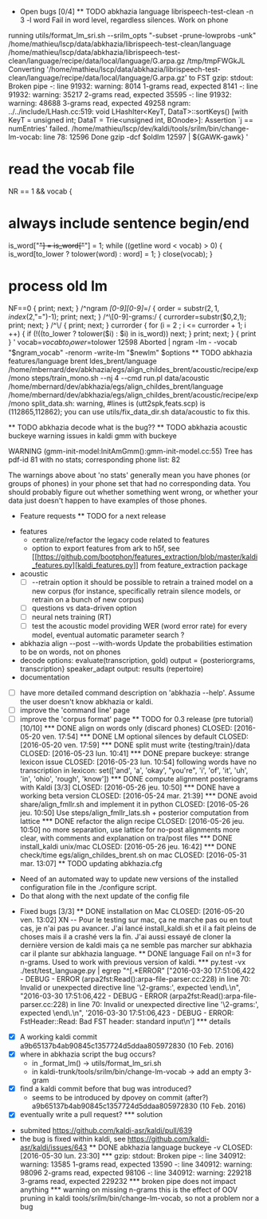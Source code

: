 <!-- -*-org-*- this comment force org-mode in emacs -->

* Open bugs [0/4]
** TODO abkhazia language librispeech-test-clean -n 3 -l word
Fail in word level, regardless silences. Work on phone

running utils/format_lm_sri.sh --srilm_opts "-subset -prune-lowprobs -unk" /home/mathieu/lscp/data/abkhazia/librispeech-test-clean/language /home/mathieu/lscp/data/abkhazia/librispeech-test-clean/language/recipe/data/local/language/G.arpa.gz /tmp/tmpFWGkJL
Converting '/home/mathieu/lscp/data/abkhazia/librispeech-test-clean/language/recipe/data/local/language/G.arpa.gz' to FST
gzip: stdout: Broken pipe
-: line 91932: warning: 8014 1-grams read, expected 8141
-: line 91932: warning: 35217 2-grams read, expected 35595
-: line 91932: warning: 48688 3-grams read, expected 49258
ngram: ../../include/LHash.cc:519: void LHashIter<KeyT, DataT>::sortKeys() [with KeyT = unsigned int; DataT = Trie<unsigned int, BOnode>]: Assertion `j == numEntries' failed.
/home/mathieu/lscp/dev/kaldi/tools/srilm/bin/change-lm-vocab: line 78: 12596 Done                    gzip -dcf $oldlm
12597                       | ${GAWK-gawk} '
# read the vocab file
NR == 1 && vocab {
# always include sentence begin/end
is_word["<s>"] = is_word["</s>"] = 1;
while ((getline word < vocab) > 0) {
is_word[to_lower ? tolower(word) : word] = 1;
}
close(vocab);
}
# process old lm
NF==0 {
print; next;
}
/^ngram *[0-9][0-9]*=/ {
order = substr($2,1,index($2,"=")-1);
print;
next;
}
/^\\[0-9]-grams:/ {
currorder=substr($0,2,1);
print;
next;
}
/^\\/ {
print; next;
}
currorder {
for (i = 2 ; i <= currorder + 1; i ++) {
if (!((to_lower ? tolower($i) : $i) in is_word)) next;
}
print;
next;
}
{ print }
' vocab=$vocab to_lower=$tolower
12598 Aborted                 | ngram -lm - -vocab "$ngram_vocab" -renorm -write-lm "$newlm" $options
** TODO abkhazia features/language brent
ldes_brent/language /home/mbernard/dev/abkhazia/egs/align_childes_brent/acoustic/recipe/exp/mono
steps/train_mono.sh --nj 4 --cmd run.pl data/acoustic /home/mbernard/dev/abkhazia/egs/align_childes_brent/language /home/mbernard/dev/abkhazia/egs/align_childes_brent/acoustic/recipe/exp/mono
split_data.sh: warning, #lines is (utt2spk,feats.scp) is (112865,112862); you can
use utils/fix_data_dir.sh data/acoustic to fix this.

** TODO abkhazia decode
   what is the bug??
** TODO abkhazia acoustic buckeye
   warning issues in kaldi gmm with buckeye

   WARNING (gmm-init-model:InitAmGmm():gmm-init-model.cc:55) Tree has
   pdf-id 81 with no stats; corresponding phone list: 82

   The warnings above about 'no stats' generally mean you have phones
   (or groups of phones) in your phone set that had no corresponding
   data.  You should probably figure out whether something went wrong,
   or whether your data just doesn't happen to have examples of those
   phones.
* Feature requests
** TODO for a next release
 - features
   - centralize/refactor the legacy code related to features
   - option to export features from ark to h5f, see
     [[https://github.com/bootphon/features_extraction/blob/master/kaldi_features.py][kaldi_features.py]] from feature_extraction package
 - acoustic
   - [ ] --retrain option
     it should be possible to retrain a trained model on a new corpus
     (for instance, specifically retrain silence models, or retrain on a
     bunch of new corpus)
   - [ ] questions vs data-driven option
   - [ ] neural nets training (RT)
   - [ ] test the acoustic model
     providing WER (word error rate) for every model, eventual
     automatic parameter search ?
 - abkhazia align --post --with-words
   Update the probabilities estimation to be on words, not on phones
 - decode
   options:
      evaluate(transcription, gold)
      output = {posteriorgrams, transcription}
      speaker_adapt
      output: results (repertoire)
 - documentation
  - [ ] have more detailed command description on 'abkhazia <command>
    --help'. Assume the user doesn't know abkhazia or kaldi.
  - [ ] improve the 'command line' page
  - [ ] improve the 'corpus format' page
** TODO for 0.3 release (pre tutorial) [10/10]
*** DONE align on words only (discard phones)
    CLOSED: [2016-05-20 ven. 17:54]
*** DONE LM optional silences by default
    CLOSED: [2016-05-20 ven. 17:59]
*** DONE split must write {testing/train}/data
    CLOSED: [2016-05-23 lun. 10:41]
*** DONE prepare buckeye: strange lexicon issue
    CLOSED: [2016-05-23 lun. 10:54]
    following words have no transcription in lexicon: set(['and', 'a',
    'okay', "you're", 'i', 'of', 'it', 'uh', 'in', 'ohio', 'rough',
    'know'])
*** DONE compute alignment posteriograms with Kaldi [3/3]
   CLOSED: [2016-05-26 jeu. 10:50]
*** DONE have a working beta version
    CLOSED: [2016-05-24 mar. 21:39]
*** DONE avoid share/align_fmllr.sh and implement it in python
    CLOSED: [2016-05-26 jeu. 10:50]
    Use steps/align_fmllr_lats.sh + posterior computation from lattice
*** DONE refactor the align recipe
    CLOSED: [2016-05-26 jeu. 10:50]
    no more separation, use lattice for no-post alignments
    more clear, with comments and explanation on tra/post files
*** DONE install_kaldi unix/mac
    CLOSED: [2016-05-26 jeu. 16:42]
*** DONE check/time egs/align_childes_brent.sh on mac
    CLOSED: [2016-05-31 mar. 13:07]
** TODO updating abkhazia.cfg
   - Need of an automated way to update new versions of the installed
     configuration file in the ./configure script.
   - Do that along with the next update of the config file
* Fixed bugs [3/3]
** DONE installation on Mac
   CLOSED: [2016-05-20 ven. 13:02]
   XN -- Pour le testing sur mac, ça ne marche pas ou en tout cas, je
   n'ai pas pu avancer.  J'ai lancé install_kaldi.sh et il a fait
   pleins de choses mais il a crashé vers la fin.  J'ai aussi essayé
   de cloner la dernière version de kaldi mais ça ne semble pas
   marcher sur abkhazia car il plante sur abkhazia language.
** DONE language
   Fail on n!=3 for n-grams. Used to work with previous version of kaldi.
*** py.test -vx ./test/test_language.py | egrep "^\[.*ERROR"
    ["2016-03-30 17:51:06,422 - DEBUG - ERROR
    (arpa2fst:Read():arpa-file-parser.cc:228) in line 70: Invalid or
    unexpected directive line '\\2-grams:', expected \\end\\.\n",
    "2016-03-30 17:51:06,422 - DEBUG - ERROR
    (arpa2fst:Read():arpa-file-parser.cc:228) in line 70: Invalid or
    unexpected directive line '\\2-grams:', expected \\end\\.\n",
    '2016-03-30 17:51:06,423 - DEBUG - ERROR: FstHeader::Read: Bad FST
    header: standard input\n']
*** details
 - [X] A working kaldi commit
    a9b65137b4ab90845c1357724d5ddaa805972830 (10 Feb. 2016)
 - [X] where in abkhazia script the bug occurs?
   - in _format_lm() -> utils/format_lm_sri.sh
   - in kaldi-trunk/tools/srilm/bin/change-lm-vocab -> add an empty 3-gram
 - [X] find a kaldi commit before that bug was introduced?
   - seems to be introduced by dpovey on commit (after?)
     a9b65137b4ab90845c1357724d5ddaa805972830 (10 Feb. 2016)
 - [X] eventually write a pull request?
*** solution
 - submited https://github.com/kaldi-asr/kaldi/pull/639
 - the bug is fixed within kaldi, see https://github.com/kaldi-asr/kaldi/issues/643
** DONE abkhazia language buckeye -v
   CLOSED: [2016-05-30 lun. 23:30]
*** gzip: stdout: Broken pipe
   -: line 340912: warning: 13585 1-grams read, expected 13590
   -: line 340912: warning: 98096 2-grams read, expected 98106
   -: line 340912: warning: 229218 3-grams read, expected 229232
*** broken pipe does not impact anything
*** warning on missing n-grams
    this is the effect of OOV pruning in kaldi
    tools/srilm/bin/change-lm-vocab, so not a problem nor a bug
